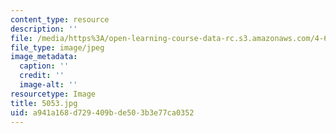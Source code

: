 ```yaml
---
content_type: resource
description: ''
file: /media/https%3A/open-learning-course-data-rc.s3.amazonaws.com/4-614-religious-architecture-and-islamic-cultures-fall-2002/a941a168d729409bde503b3e77ca0352_5053.jpg
file_type: image/jpeg
image_metadata:
  caption: ''
  credit: ''
  image-alt: ''
resourcetype: Image
title: 5053.jpg
uid: a941a168-d729-409b-de50-3b3e77ca0352
---
```

